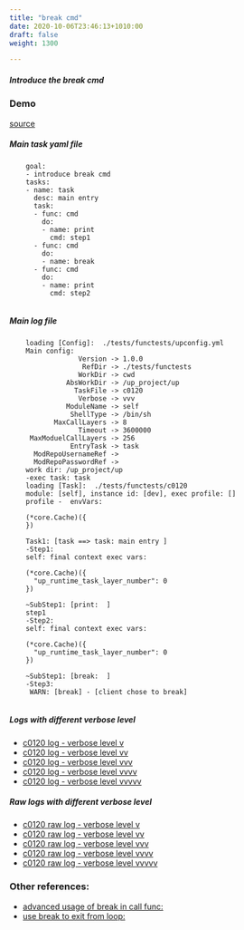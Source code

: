 ```yaml
---
title: "break cmd"
date: 2020-10-06T23:46:13+1010:00
draft: false
weight: 1300

---
```


##### Introduce the break cmd


### Demo








[source](https://github.com/upcmd/up/blob/master/tests/functests/c0120.yml)

##### Main task yaml file
```
    goal:
    - introduce break cmd
    tasks:
    - name: task
      desc: main entry
      task:
      - func: cmd
        do:
        - name: print
          cmd: step1
      - func: cmd
        do:
        - name: break
      - func: cmd
        do:
        - name: print
          cmd: step2
    
```
##### Main log file
```
    loading [Config]:  ./tests/functests/upconfig.yml
    Main config:
                 Version -> 1.0.0
                  RefDir -> ./tests/functests
                 WorkDir -> cwd
              AbsWorkDir -> /up_project/up
                TaskFile -> c0120
                 Verbose -> vvv
              ModuleName -> self
               ShellType -> /bin/sh
           MaxCallLayers -> 8
                 Timeout -> 3600000
     MaxModuelCallLayers -> 256
               EntryTask -> task
      ModRepoUsernameRef -> 
      ModRepoPasswordRef -> 
    work dir: /up_project/up
    -exec task: task
    loading [Task]:  ./tests/functests/c0120
    module: [self], instance id: [dev], exec profile: []
    profile -  envVars:
    
    (*core.Cache)({
    })
    
    Task1: [task ==> task: main entry ]
    -Step1:
    self: final context exec vars:
    
    (*core.Cache)({
      "up_runtime_task_layer_number": 0
    })
    
    ~SubStep1: [print:  ]
    step1
    -Step2:
    self: final context exec vars:
    
    (*core.Cache)({
      "up_runtime_task_layer_number": 0
    })
    
    ~SubStep1: [break:  ]
    -Step3:
     WARN: [break] - [client chose to break]
    
```


##### Logs with different verbose level
* [c0120 log - verbose level v](../../logs/c0120_v)
* [c0120 log - verbose level vv](../../logs/c0120_vv)
* [c0120 log - verbose level vvv](../../logs/c0120_vvvv)
* [c0120 log - verbose level vvvv](../../logs/c0120_vvvv)
* [c0120 log - verbose level vvvvv](../../logs/c0120_vvvvv)

##### Raw logs with different verbose level
* [c0120 raw log - verbose level v](../../reflogs/c0120_v.log)
* [c0120 raw log - verbose level vv](../../reflogs/c0120_vv.log)
* [c0120 raw log - verbose level vvv](../../reflogs/c0120_vvv.log)
* [c0120 raw log - verbose level vvvv](../../reflogs/c0120_vvvv.log)
* [c0120 raw log - verbose level vvvvv](../../reflogs/c0120_vvvvv.log)








### Other references:
* [advanced usage of break in call func:](../../flow-controll/c0121)
* [use break to exit from loop:](../../loop/f0125)
